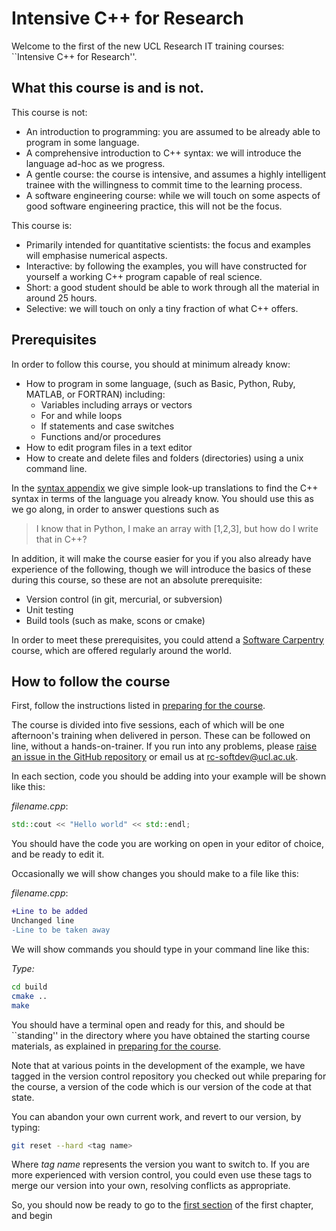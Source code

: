 Intensive C++ for Research
==========================

Welcome to the first of the new UCL Research IT training courses: ``Intensive C++ for Research''.

What this course is and is not.
------------------------

This course is not:

* An introduction to programming: you are assumed to be already able to program in some language.
* A comprehensive introduction to C++ syntax: we will introduce the language ad-hoc as we progress.
* A gentle course: the course is intensive, and assumes a highly intelligent trainee with the willingness to commit time to the learning process.
* A software engineering course: while we will touch on some aspects of good software engineering practice, this will not be the focus.

This course is:

* Primarily intended for quantitative scientists: the focus and examples will emphasise numerical aspects.
* Interactive: by following the examples, you will have constructed for yourself a working C++ program capable of real science.
* Short: a good student should be able to work through all the material in around 25 hours.
* Selective: we will touch on only a tiny fraction of what C++ offers.

Prerequisites
-------------

In order to follow this course, you should at minimum already know:

* How to program in some language, (such as Basic, Python, Ruby, MATLAB, or FORTRAN) including:
  * Variables including arrays or vectors
  * For and while loops
  * If statements and case switches
  * Functions and/or procedures
* How to edit program files in a text editor
* How to create and delete files and folders (directories) using a unix command line.

In the [syntax appendix](../appendices/syntax.md) we give simple look-up translations to find the C++ syntax
in terms of the language you already know. You should use this as we go along, in order to answer questions such as

> I know that in Python, I make an array with [1,2,3], but how do I write that in C++?

In addition, it will make the course easier for you if you
also already have experience of the following, though we will introduce 
the basics of these during this course, so these are not an absolute prerequisite:

* Version control (in git, mercurial, or subversion)
* Unit testing
* Build tools (such as make, scons or cmake)

In order to meet these prerequisites, you could attend a [Software Carpentry](http://softwarecarpentry.org) course, 
which are offered regularly around the world.

How to follow the course
------------------------

First, follow the instructions listed in [preparing for the course](../appendices/preparation.md).

The course is divided into five sessions, each of which will be one afternoon's training when delivered in person.
These can be followed on line, without a hands-on-trainer. If you run into any problems, 
please [raise an issue in the GitHub repository](https://github.com/UCL/rsd-cppcourse/issues) or email us at rc-softdev@ucl.ac.uk.

In each section, code you should be adding into your example will be shown like this:

*filename.cpp*:

``` c++
std::cout << "Hello world" << std::endl;
```

You should have the code you are working on open in your editor of choice, and be ready to edit it.

Occasionally we will show changes you should make to a file like this:

*filename.cpp*:

``` Diff
+Line to be added
Unchanged line
-Line to be taken away
```

We will show commands you should type in your command line like this:

*Type:*

``` Bash
cd build
cmake ..
make
```

You should have a terminal open and ready for this, and should be ``standing'' in the directory where you have
obtained the starting course materials, as explained in [preparing for the course](../appendices/preparation.md).

Note that at various points in the development of the example, we have tagged in the version control repository you
checked out while preparing for the course, a version of the code which is our version of the code at that state.

You can abandon your own current work, and revert to our version, by typing:

``` Bash
git reset --hard <tag name>
```

Where *tag name* represents the version you want to switch to. If you are more experienced with version control, you
could even use these tags to merge our version into your own, resolving conflicts as appropriate.

So, you should now be ready to go to the [first section](../session1/) of the first chapter, and begin
